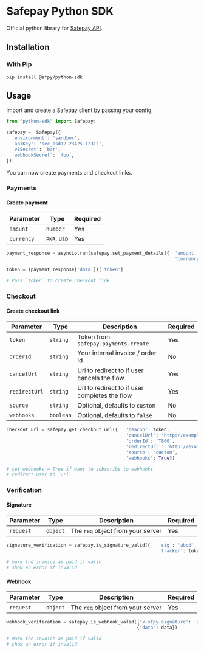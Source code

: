# Safepay Python SDK

Official python library for [Safepay API](https://getsafepay.com).

## Installation

### With Pip

```
pip install @sfpy/python-sdk
```

## Usage

Import and create a Safepay client by passing your config;

```python
from "python-sdk" import Safepay;

safepay =  Safepay({
  'environment': 'sandbox',
  'apiKey': 'sec_asd12-2342s-1231s',
  'v1Secret': 'bar',
  'webhookSecret': 'foo',
})
```

You can now create payments and checkout links.

### Payments

#### Create payment

| Parameter  | Type         | Required |
| ---------- | ------------ | -------- |
| `amount`   | `number`     | Yes      |
| `currency` | `PKR`, `USD` | Yes      |

```python
payment_response = asyncio.run(safepay.set_payment_details({  'amount': 10000,
                                                              'currency': 'PKR'}))

token = (payment_response['data'])['token']

# Pass `token` to create checkout link
```

### Checkout

#### Create checkout link

| Parameter     | Type      | Description                                   | Required |
| ------------- | --------- | --------------------------------------------- | -------- |
| `token`       | `string`  | Token from `safepay.payments.create`          | Yes      |
| `orderId`     | `string`  | Your internal invoice / order id              | No       |
| `cancelUrl`   | `string`  | Url to redirect to if user cancels the flow   | Yes      |
| `redirectUrl` | `string`  | Url to redirect to if user completes the flow | Yes      |
| `source`      | `string`  | Optional, defaults to `custom`                | No       |
| `webhooks`    | `boolean` | Optional, defaults to `false`                 | No       |

```python
checkout_url = safepay.get_checkout_url({   'beacon': token,
                                            'cancelUrl': 'http://example.com/cancel',
                                            'orderId': 'T800',
                                            'redirectUrl': 'http://example.com/success',
                                            'source': 'custom',
                                            'webhooks': True})

# set webhooks = True if want to subscribe to webhooks
# redirect user to `url`
```

### Verification

#### Signature

| Parameter | Type     | Description                       | Required |
| --------- | -------- | --------------------------------- | -------- |
| `request` | `object` | The `req` object from your server | Yes      |

```python
signature_verification = safepay.is_signature_valid({   'sig': 'abcd',
                                                        'tracker': token })

# mark the invoice as paid if valid
# show an error if invalid
```

#### Webhook

| Parameter | Type     | Description                       | Required |
| --------- | -------- | --------------------------------- | -------- |
| `request` | `object` | The `req` object from your server | Yes      |

```python
webhook_verification = safepay.is_webhook_valid({'x-sfpy-signature': 'abcd'},
                                                {'data': data})

# mark the invoice as paid if valid
# show an error if invalid
```
